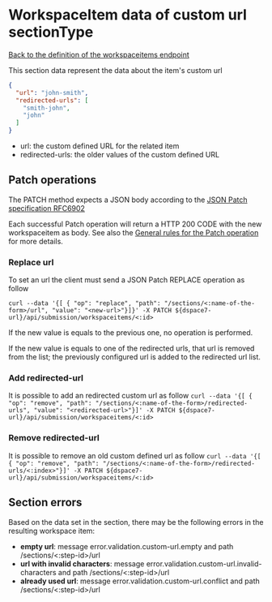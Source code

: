 # WorkspaceItem data of custom url sectionType
[Back to the definition of the workspaceitems endpoint](workspaceitems.md)

This section data represent the data about the item's custom url

```json
{
  "url": "john-smith",
  "redirected-urls": [
    "smith-john",
    "john"
  ]
}
```

* url: the custom defined URL for the related item
* redirected-urls: the older values of the custom defined URL

## Patch operations
The PATCH method expects a JSON body according to the [JSON Patch specification RFC6902](https://tools.ietf.org/html/rfc6902)

Each successful Patch operation will return a HTTP 200 CODE with the new workspaceitem as body. See also the [General rules for the Patch operation](patch.md) for more details.

### Replace url

To set an url the client must send a JSON Patch REPLACE operation as follow

`curl --data '{[ { "op": "replace", "path": "/sections/<:name-of-the-form>/url", "value": "<new-url>"}]}' -X PATCH ${dspace7-url}/api/submission/workspaceitems/<:id>`

If the new value is equals to the previous one, no operation is performed.

If the new value is equals to one of the redirected urls, that url is removed from the list; the previously configured url is added to the redirected url list.

### Add redirected-url
It is possible to add an redirected custom url as follow
`curl --data '{[ { "op": "remove", "path": "/sections/<:name-of-the-form>/redirected-urls", "value": "<redirected-url>"}]' -X PATCH ${dspace7-url}/api/submission/workspaceitems/<:id>`

### Remove redirected-url
It is possible to remove an old custom defined url as follow
`curl --data '{[ { "op": "remove", "path": "/sections/<:name-of-the-form>/redirected-urls/<:index>"}]' -X PATCH ${dspace7-url}/api/submission/workspaceitems/<:id>`

## Section errors

Based on the data set in the section, there may be the following errors in the resulting workspace item:

* **empty url**: message error.validation.custom-url.empty and path /sections/<:step-id>/url
* **url with invalid characters**: message error.validation.custom-url.invalid-characters and path /sections/<:step-id>/url
* **already used url**: message error.validation.custom-url.conflict and path /sections/<:step-id>/url